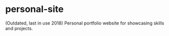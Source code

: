# personal-site

(Outdated, last in use 2018) Personal portfolio website for showcasing skills and projects.
